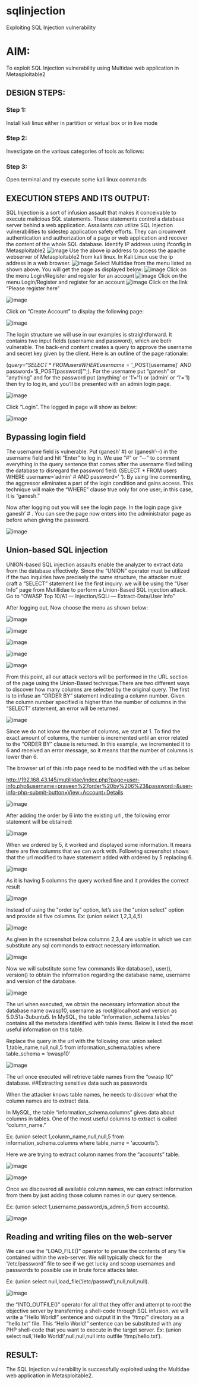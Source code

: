 # sqlinjection
Exploiting SQL Injection vulnerability

# AIM:
To exploit SQL Injection vulnerability using Multidae web application in Metasploitable2

## DESIGN STEPS:
### Step 1:
Install kali linux either in partition or virtual box or in live mode
### Step 2:
Investigate on the various categories of tools as follows:
### Step 3:
Open terminal and try execute some kali linux commands
## EXECUTION STEPS AND ITS OUTPUT:

SQL Injection is a sort of infusion assault that makes it conceivable to execute malicious SQL statements. These statements control a database server behind a web application. Assailants can utilize SQL Injection vulnerabilities to sidestep application safety efforts. They can circumvent authentication and authorization of a page or web application and recover the content of the whole SQL database. Identify IP address using ifconfig in Metasploitable2
![image](https://github.com/R-Guruprasad/sqlinjection/assets/119390308/1a2dc5cd-b561-4e03-8efc-166c51cc0241)
Use the above ip address to access the apache webserver of Metasploitable2 from kali linux. In Kali Linux use the ip address in a web browser.
![image](https://github.com/R-Guruprasad/sqlinjection/assets/119390308/46af73f6-9e6c-47ee-9767-11977fd25c2d)
Select Multidae from the menu listed as shown above. You will get the page as displayed below:
![image](https://github.com/R-Guruprasad/sqlinjection/assets/119390308/5d9651b4-8dcc-4774-930d-cc4dccc78985)
Click on the menu Login/Register and register for an account
![image](https://github.com/R-Guruprasad/sqlinjection/assets/119390308/2b493e6c-ac60-4647-88ce-7a1ece9e3835)
Click on the menu Login/Register and register for an account
![image](https://github.com/R-Guruprasad/sqlinjection/assets/119390308/a65e4eb7-d4f0-4744-b8cc-2155e49d9323)
Click on the link “Please register here”

![image](https://github.com/R-Guruprasad/sqlinjection/assets/119390308/7e942bf2-02d0-417c-820d-2a4b94752fa3)

Click on “Create Account” to display the following page:

![image](https://github.com/R-Guruprasad/sqlinjection/assets/119390308/d7717025-8b28-4dd6-9a78-77fa3d6a23f7)

The login structure we will use in our examples is straightforward. It contains two input fields (username and password), which are both vulnerable. The back-end content creates a query to approve the username and secret key given by the client. Here is an outline of the page rationale:

($query = “SELECT * FROM users WHERE username=’$_POST[username]’ AND password=’$_POST[password]’“;). For the username put “ganesh” or “anything” and for the password put (anything’ or ‘1’=’1) or (admin’ or ‘1’=’1) then try to log in, and you’ll be presented with an admin login page.

![image](https://github.com/R-Guruprasad/sqlinjection/assets/119390308/4db4b186-e724-46aa-b474-7a02089063ad)

Click “Login”. The logged in page will show as below:

![image](https://github.com/R-Guruprasad/sqlinjection/assets/119390308/d6edee3a-bdca-46e7-a42a-3557f67fcc0f)

## Bypassing login field

The username field is vulnerable. Put (ganesh’ #) or (ganesh’--) in the username field and hit “Enter” to log in. We use “#” or “--” to comment everything in the query sentence that comes after the username filed telling the database to disregard the password field: (SELECT * FROM users WHERE username=’admin’ # AND password=’ ‘). By using line commenting, the aggressor eliminates a part of the login condition and gains access. This technique will make the “WHERE” clause true only for one user; in this case, it is “ganesh.”

Now after logging out you will see the login page. In the login page give ganesh’ # . You can see the page now enters into the administrator page as before when giving the password.

![image](https://github.com/R-Guruprasad/sqlinjection/assets/119390308/d3043947-3ed4-46bc-969b-a09438507a50)

## Union-based SQL injection
UNION-based SQL injection assaults enable the analyzer to extract data from the database effectively. Since the “UNION” operator must be utilized if the two inquiries have precisely the same structure, the attacker must craft a “SELECT” statement like the first inquiry. we will be using the “User Info” page from Mutillidae to perform a Union-Based SQL injection attack. Go to “OWASP Top 10/A1 — Injection/SQLi — Extract-Data/User Info”

After logging out, Now choose the menu as shown below:

![image](https://github.com/R-Guruprasad/sqlinjection/assets/119390308/c1d306f6-957a-4813-8361-a018eaf9e276)

![image](https://github.com/R-Guruprasad/sqlinjection/assets/119390308/686c3dc2-28a2-456f-949b-ffce56aeed8e)

![image](https://github.com/R-Guruprasad/sqlinjection/assets/119390308/0d554b2e-80cb-4dd4-addf-9466f9009599)

![image](https://github.com/R-Guruprasad/sqlinjection/assets/119390308/3886d2b8-127b-48e5-b2d3-48040d368afa)

![image](https://github.com/R-Guruprasad/sqlinjection/assets/119390308/7fbe1950-a655-469d-9314-2a56cceb5fc8)

From this point, all our attack vectors will be performed in the URL section of the page using the Union-Based technique.There are two different ways to discover how many columns are selected by the original query. The first is to infuse an “ORDER BY” statement indicating a column number. Given the column number specified is higher than the number of columns in the “SELECT” statement, an error will be returned.

![image](https://github.com/R-Guruprasad/sqlinjection/assets/119390308/f92f6924-28d4-42dd-836d-627aa163cb89)

Since we do not know the number of columns, we start at 1. To find the exact amount of columns, the number is incremented until an error related to the “ORDER BY” clause is returned. In this example, we incremented it to 6 and received an error message, so it means that the number of columns is lower than 6.

The browser url of this info page need to be modified with the url as below:

http://192.168.43.145/mutillidae/index.php?page=user-info.php&username=praveen%27order%20by%206%23&password=&user-info-php-submit-button=View+Account+Details

![image](https://github.com/R-Guruprasad/sqlinjection/assets/119390308/07d8e617-f5a8-4526-b83c-3b5218633fda)

After adding the order by 6 into the existing url , the following error statement will be obtained:

![image](https://github.com/R-Guruprasad/sqlinjection/assets/119390308/0aa54229-369d-4d23-820a-b27b48730a63)

When we ordered by 5, it worked and displayed some information. It means there are five columns that we can work with. Following screenshot shows that the url modified to have statement added with ordered by 5 replacing 6.

![image](https://github.com/R-Guruprasad/sqlinjection/assets/119390308/8262ffd4-7868-4892-b57d-e7d42c81b076)

As it is having 5 columns the query worked fine and it provides the correct result

![image](https://github.com/R-Guruprasad/sqlinjection/assets/119390308/ff677c76-0fd2-4526-8e31-77df3bbde0b5)

Instead of using the "order by" option, let’s use the "union select" option and provide all five columns. Ex: (union select 1,2,3,4,5)

![image](https://github.com/R-Guruprasad/sqlinjection/assets/119390308/90efe321-e489-4067-bf9f-ca4f1f749d8b)

As given in the screenshot below columns 2,3,4 are usable in which we can substitute any sql commands to extract necessary information.

![image](https://github.com/R-Guruprasad/sqlinjection/assets/119390308/985d9ecb-656d-4c84-bf6d-1b5395473c8c)

Now we will substitute some few commands like database(), user(), version() to obtain the information regarding the database name, username and version of the database.

![image](https://github.com/R-Guruprasad/sqlinjection/assets/119390308/635b9c2c-512a-40cb-82b3-07b2b7e261ff)

The url when executed, we obtain the necessary information about the database name owasp10, username as root@localhost and version as 5.0.51a-3ubuntu5. In MySQL, the table “information_schema.tables” contains all the metadata identified with table items. Below is listed the most useful information on this table.

Replace the query in the url with the following one: union select 1,table_name,null,null,5 from information_schema.tables where table_schema = ‘owasp10’

![image](https://github.com/R-Guruprasad/sqlinjection/assets/119390308/579f95a4-0168-42e8-8c5e-fb62bd54a333)

The url once executed will retrieve table names from the “owasp 10” database. ##Extracting sensitive data such as passwords

When the attacker knows table names, he needs to discover what the column names are to extract data.

In MySQL, the table “information_schema.columns” gives data about columns in tables. One of the most useful columns to extract is called “column_name.”

Ex: (union select 1,colunm_name,null,null,5 from information_schema.columns where table_name = ‘accounts’).

Here we are trying to extract column names from the “accounts” table.

![image](https://github.com/R-Guruprasad/sqlinjection/assets/119390308/3d9e1a02-b4fd-4350-8e86-37cddf14e283)

![image](https://github.com/R-Guruprasad/sqlinjection/assets/119390308/1f6e5ee8-adf6-409f-9397-a563ae6ed8dc)

Once we discovered all available column names, we can extract information from them by just adding those column names in our query sentence.

Ex: (union select 1,username,password,is_admin,5 from accounts).

![image](https://github.com/R-Guruprasad/sqlinjection/assets/119390308/566bb471-e349-4de8-8b74-b19251e83a25)

## Reading and writing files on the web-server
We can use the “LOAD_FILE()” operator to peruse the contents of any file contained within the web-server. We will typically check for the “/etc/password” file to see if we get lucky and scoop usernames and passwords to possible use in brute force attacks later.

Ex: (union select null,load_file(‘/etc/passwd’),null,null,null).

![image](https://github.com/R-Guruprasad/sqlinjection/assets/119390308/238f1cfd-6c15-4844-8d7a-e336d1739e70)

the “INTO_OUTFILE()” operator for all that they offer and attempt to root the objective server by transferring a shell-code through SQL infusion. we will write a “Hello World!” sentence and output it in the “/tmp/” directory as a “hello.txt” file. This “Hello World!” sentence can be substituted with any PHP shell-code that you want to execute in the target server. Ex: (union select null,’Hello World!’,null,null,null into outfile ‘/tmp/hello.txt’).

## RESULT:
The SQL Injection vulnerability is successfully exploited using the Multidae web application in Metasploitable2.
